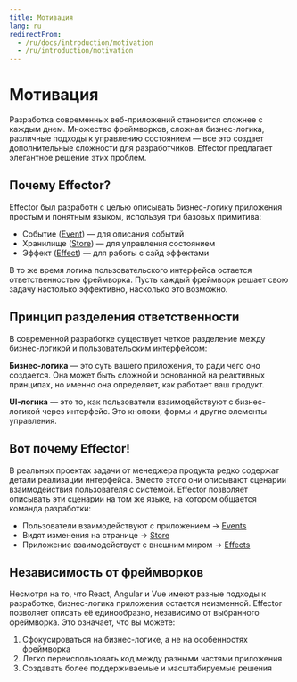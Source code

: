 ```yaml
---
title: Мотивация
lang: ru
redirectFrom:
  - /ru/docs/introduction/motivation
  - /ru/introduction/motivation
---
```


# Мотивация

Разработка современных веб-приложений становится сложнее с каждым днем. Множество фреймворков, сложная бизнес-логика, различные подходы к управлению состоянием — все это создает дополнительные сложности для разработчиков. Effector предлагает элегантное решение этих проблем.

## Почему Effector?

Effector был разработн с целью описывать бизнес-логику приложения простым и понятным языком, используя три базовых примитива:

- Событие ([Event](/ru/api/effector/Event)) — для описания событий
- Хранилище ([Store](/ru/api/effector/Store)) — для управления состоянием
- Эффект ([Effect](/ru/api/effector/Effect)) — для работы с сайд эффектами

В то же время логика пользовательского интерфейса остается ответственностью фреймворка.
Пусть каждый фреймворк решает свою задачу настолько эффективно, насколько это возможно.

## Принцип разделения ответственности

В современной разработке существует четкое разделение между бизнес-логикой и пользовательским интерфейсом:

**Бизнес-логика** — это суть вашего приложения, то ради чего оно создается. Она может быть сложной и основанной на реактивных принципах, но именно она определяет, как работает ваш продукт.

**UI-логика** — это то, как пользователи взаимодействуют с бизнес-логикой через интерфейс. Это кнопоки, формы и другие элементы управления.

## Вот почему Effector!

В реальных проектах задачи от менеджера продукта редко содержат детали реализации интерфейса. Вместо этого они описывают сценарии взаимодействия пользователя с системой. Effector позволяет описывать эти сценарии на том же языке, на котором общается команда разработки:

- Пользователи взаимодействуют с приложением → [Events](/ru/api/effector/Event)
- Видят изменения на странице → [Store](/ru/api/effector/Store)
- Приложение взаимодействует с внешним миром → [Effects](/ru/api/effector/Effect)

## Независимость от фреймворков

Несмотря на то, что React, Angular и Vue имеют разные подходы к разработке, бизнес-логика приложения остается неизменной. Effector позволяет описать её единообразно, независимо от выбранного фреймворка.
Это означает, что вы можете:

1. Сфокусироваться на бизнес-логике, а не на особенностях фреймворка
2. Легко переиспользовать код между разными частями приложения
3. Создавать более поддерживаемые и масштабируемые решения
